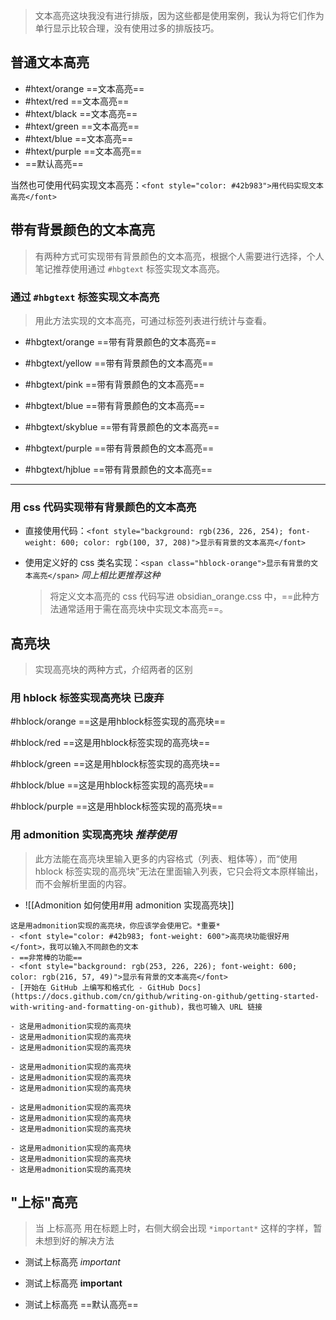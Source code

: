 >文本高亮这块我没有进行排版，因为这些都是使用案例，我认为将它们作为单行显示比较合理，没有使用过多的排版技巧。
## 普通文本高亮
- #htext/orange ==文本高亮==
- #htext/red ==文本高亮==
- #htext/black ==文本高亮==
- #htext/green ==文本高亮==
- #htext/blue ==文本高亮==
- #htext/purple ==文本高亮==
- ==默认高亮==

当然也可使用代码实现文本高亮：`<font style="color: #42b983">用代码实现文本高亮</font>`
## 带有背景颜色的文本高亮
>有两种方式可实现带有背景颜色的文本高亮，根据个人需要进行选择，个人笔记推荐使用通过 `#hbgtext` 标签实现文本高亮。
### 通过 `#hbgtext` 标签实现文本高亮
>用此方法实现的文本高亮，可通过标签列表进行统计与查看。
- #hbgtext/orange ==带有背景颜色的文本高亮== 

- #hbgtext/yellow ==带有背景颜色的文本高亮==

- #hbgtext/pink ==带有背景颜色的文本高亮==

- #hbgtext/blue ==带有背景颜色的文本高亮==

- #hbgtext/skyblue ==带有背景颜色的文本高亮==

- #hbgtext/purple ==带有背景颜色的文本高亮==

- #hbgtext/hjblue ==带有背景颜色的文本高亮==

---
### 用 css 代码实现带有背景颜色的文本高亮
- 直接使用代码：`<font style="background: rgb(236, 226, 254); font-weight: 600; color: rgb(100, 37, 208)">显示有背景的文本高亮</font>`

- 使用定义好的 css 类名实现：`<span class="hblock-orange">显示有背景的文本高亮</span>`  *同上相比更推荐这种*
	>将定义文本高亮的 css 代码写进 obsidian_orange.css 中，==此种方法通常适用于需在高亮块中实现文本高亮==。
## 高亮块
>实现高亮块的两种方式，介绍两者的区别
### 用 hblock 标签实现高亮块 **已废弃**
#hblock/orange ==这是用hblock标签实现的高亮块==

#hblock/red ==这是用hblock标签实现的高亮块==

#hblock/green ==这是用hblock标签实现的高亮块==

#hblock/blue ==这是用hblock标签实现的高亮块==

#hblock/purple ==这是用hblock标签实现的高亮块==
### 用 admonition 实现高亮块 *推荐使用*
>此方法能在高亮块里输入更多的内容格式（列表、粗体等），而“使用 hblock 标签实现的高亮块”无法在里面输入列表，它只会将文本原样输出，而不会解析里面的内容。
- ![[Admonition 如何使用#用 admonition 实现高亮块]]

```ad-orange
这是用admonition实现的高亮块，你应该学会使用它。*重要*
- <font style="color: #42b983; font-weight: 600">高亮块功能很好用</font>，我可以输入不同颜色的文本
- ==非常棒的功能==
- <font style="background: rgb(253, 226, 226); font-weight: 600; color: rgb(216, 57, 49)">显示有背景的文本高亮</font>
- [开始在 GitHub 上编写和格式化 - GitHub Docs](https://docs.github.com/cn/github/writing-on-github/getting-started-with-writing-and-formatting-on-github)，我也可输入 URL 链接
```

```ad-blue
- 这是用admonition实现的高亮块
- 这是用admonition实现的高亮块
- 这是用admonition实现的高亮块
```

```ad-red
- 这是用admonition实现的高亮块
- 这是用admonition实现的高亮块
- 这是用admonition实现的高亮块
```

```ad-green
- 这是用admonition实现的高亮块
- 这是用admonition实现的高亮块
- 这是用admonition实现的高亮块
```

```ad-purple
- 这是用admonition实现的高亮块
- 这是用admonition实现的高亮块
- 这是用admonition实现的高亮块
```
## "上标"高亮
>当 上标高亮 用在标题上时，右侧大纲会出现 `*important*` 这样的字样，暂未想到好的解决方法

- 测试上标高亮 *important*

- 测试上标高亮 **important**

- 测试上标高亮 ==默认高亮==
